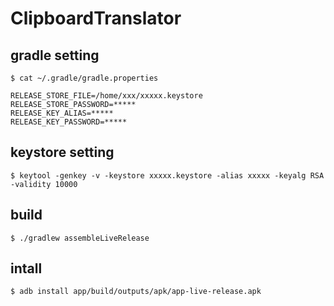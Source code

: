 # ClipboardTranslator

gradle setting
--------------

    $ cat ~/.gradle/gradle.properties

    RELEASE_STORE_FILE=/home/xxx/xxxxx.keystore
    RELEASE_STORE_PASSWORD=*****
    RELEASE_KEY_ALIAS=*****
    RELEASE_KEY_PASSWORD=*****

keystore setting
----------------

    $ keytool -genkey -v -keystore xxxxx.keystore -alias xxxxx -keyalg RSA -validity 10000

build
-----

    $ ./gradlew assembleLiveRelease

intall
------

    $ adb install app/build/outputs/apk/app-live-release.apk

